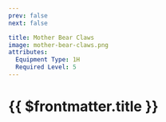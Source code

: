 ```yaml
---
prev: false
next: false

title: Mother Bear Claws
image: mother-bear-claws.png
attributes:
  Equipment Type: 1H
  Required Level: 5
---
```


# {{ $frontmatter.title }}

<MyItemComponent
  :item="$frontmatter"
/>



